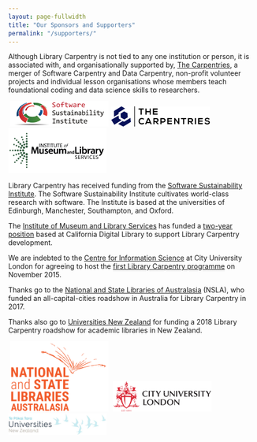 ```yaml
---
layout: page-fullwidth
title: "Our Sponsors and Supporters"
permalink: "/supporters/"
---
```


Although Library Carpentry is not tied to any one institution or person, it is associated with, and organisationally supported by, <a href="https://carpentries.org/">The Carpentries</a>, a merger of Software Carpentry and Data Carpentry, non-profit volunteer projects and individual lesson organisations whose members teach foundational coding and data science skills to researchers.

<img src="../images/SSILogo4Citations-small.png" class="img-responsive img-centered" width="200" hspace="3" alt=""><img src="../images/TheCarpentries.png" class="img-responsive img-centered" width="200" hspace="3" alt=""><img src="../images/imls.jpg" class="img-responsive img-centered" width="200" alt="">

Library Carpentry has received funding from the <a href="http://software.ac.uk/">Software Sustainability Institute</a>. The Software Sustainability Institute cultivates world-class research with software. The Institute is based at the universities of Edinburgh, Manchester, Southampton, and Oxford.

The <a href="https://www.imls.gov/">Institute of Museum and Library Services</a> has funded a <a href="https://www.imls.gov/grants/awarded/re-85-17-0121-17">two-year position</a> based at California Digital Library to support Library Carpentry development. 

We are indebted to the <a href="https://www.city.ac.uk/department-library-information-science/centre-for-information-science">Centre for Information Science</a> at City University London for agreeing to host the <a href="https://cradledincaricature.com/2015/12/01/library-carpentry-in-words-and-numbers-all-code-no-woodwork/">first Library Carpentry programme</a> on November 2015.

Thanks go to the <a href="https://www.nsla.org.au/">National and State Libraries of Australasia</a> (NSLA), who funded an all-capital-cities roadshow in Australia for Library Carpentry in 2017.

Thanks also go to <a href="https://www.universitiesnz.ac.nz/">Universities New Zealand</a> for funding a 2018 Library Carpentry roadshow for academic libraries in New Zealand.

<img src="../images/nsla.png" class="img-responsive img-centered" width="200" hspace="3" alt=""><img src="../images/city-logo-1894.png" class="img-responsive img-centered" width="200" hspace="7" alt=""><img src="../images/unzlogo.jpg" class="img-responsive img-centered" width="200" alt="">
